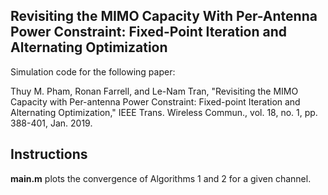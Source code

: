 ## Revisiting the MIMO Capacity With Per-Antenna Power Constraint: Fixed-Point Iteration and Alternating Optimization

Simulation code for the following paper: 

Thuy M. Pham, Ronan Farrell, and Le-Nam Tran, "Revisiting the MIMO Capacity with Per-antenna Power Constraint: Fixed-point Iteration and Alternating Optimization," IEEE Trans. Wireless Commun., vol. 18, no. 1, pp. 388-401, Jan. 2019.

## Instructions

**main.m** plots the convergence of Algorithms 1 and 2 for a given channel. 